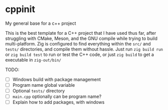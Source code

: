 # cppinit
My general base for a c++ project

This is the best template for a C++ project that I have used thus far, after struggling with CMake, Meson, and the GNU compile while trying to build multi-platform. Zig is configured to find everything within the `src/` and `tests/` directories, and compile them without hassle. Just run `zig build run` or `zig build test` to run or test the C++ code, or just `zig build` to get a executable in `zig-out/bin/`

TODO:
- [ ] Windows build with package management
- [ ] Program name global variable
- [ ] Optional `tests/` directory
- [ ] `main.cpp` optionally can be program name?
- [ ] Explain how to add packages, with windows
